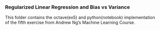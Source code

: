 ### Regularized Linear Regression and Bias vs Variance
  
This folder contains the octave(ex5) and python(notebook) implementation of the fifth exercise from Andrew Ng’s Machine Learning Course.
